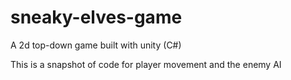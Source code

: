 # sneaky-elves-game
A 2d top-down game built with unity (C#)

This is a snapshot of code for player movement and the enemy AI
